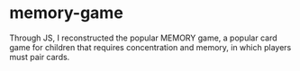 # memory-game

Through JS, I reconstructed the popular MEMORY game, a popular card game for children that requires concentration and memory, in which players must pair cards.

